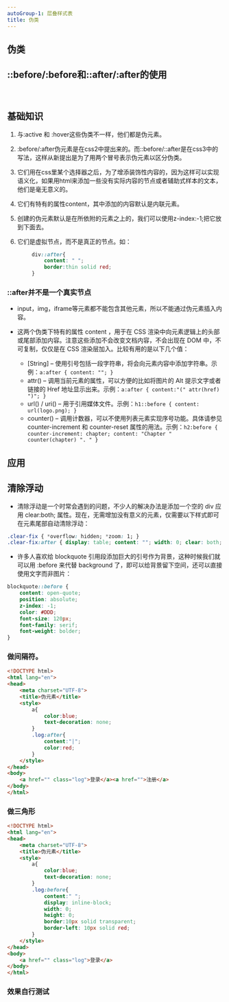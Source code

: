 ```yaml
---
autoGroup-1: 层叠样式表
title: 伪类
---
```


## 伪类

## ::before/:before和::after/:after的使用
　　 
## 基础知识

1. 与:active 和 :hover这些伪类不一样，他们都是伪元素。

2. :before/:after伪元素是在css2中提出来的。而::before/::after是在css3中的写法，这样从新提出是为了用两个冒号表示伪元素以区分伪类。

3. 它们用在css里某个选择器之后，为了增添装饰性内容的，因为这样可以实现语义化，如果用html来添加一些没有实际内容的节点或者辅助式样本的文本，他们是毫无意义的。

4. 它们有特有的属性content，其中添加的内容默认是内联元素。

5. 创建的伪元素默认是在所依附的元素之上的，我们可以使用z-index:-1;把它放到下面去。

6. 它们是虚拟节点，而不是真正的节点。如：
```css
        div::after{
            content: " ";
            border:thin solid red;
        }
```        
 


### ::after并不是一个真实节点

- input，img，iframe等元素都不能包含其他元素，所以不能通过伪元素插入内容。　　

* 这两个伪类下特有的属性 content ，用于在 CSS 渲染中向元素逻辑上的头部或尾部添加内容。注意这些添加不会改变文档内容，不会出现在 DOM 中，不可复制，仅仅是在 CSS 渲染层加入。比较有用的是以下几个值：

    * [String] – 使用引号包括一段字符串，将会向元素内容中添加字符串。示例：`a:after { content: ""; }`
    * attr() – 调用当前元素的属性，可以方便的比如将图片的 Alt 提示文字或者链接的 Href 地址显示出来。示例：`a:after { content:"(" attr(href) ")"; }`
    * url() / uri() – 用于引用媒体文件。示例：`h1::before { content: url(logo.png); }`
    * counter() –  调用计数器，可以不使用列表元素实现序号功能。具体请参见 counter-increment 和 counter-reset 属性的用法。示例：`h2:before { counter-increment: chapter; content: "Chapter " counter(chapter) ". " }`

## 应用

## 清除浮动 


- 清除浮动是一个时常会遇到的问题，不少人的解决办法是添加一个空的 div 应用 clear:both; 属性。现在，无需增加没有意义的元素，仅需要以下样式即可在元素尾部自动清除浮动：
```css
.clear-fix { *overflow: hidden; *zoom: 1; }
.clear-fix:after { display: table; content: ""; width: 0; clear: both; }
```

- 许多人喜欢给 blockquote 引用段添加巨大的引号作为背景，这种时候我们就可以用 :before 来代替 background 了，即可以给背景留下空间，还可以直接使用文字而非图片：
```css
blockquote::before {
	content: open-quote;
	position: absolute;
	z-index: -1;
	color: #DDD;
	font-size: 120px;
	font-family: serif;
	font-weight: bolder;
}
```
### 做间隔符。

```html
<!DOCTYPE html>
<html lang="en">
<head>
    <meta charset="UTF-8">
    <title>伪元素</title>
    <style>
        a{
            color:blue;
            text-decoration: none;
        }
        .log:after{
            content:"|";
            color:red;
        }
    </style>
</head>
<body>
    <a href="" class="log">登录</a><a href="">注册</a>
</body>
</html>


```

 

### 做三角形

```html
<!DOCTYPE html>
<html lang="en">
<head>
    <meta charset="UTF-8">
    <title>伪元素</title>
    <style>
        a{
            color:blue;
            text-decoration: none;
        }
        .log:before{
            content:" ";
            display: inline-block;
            width: 0;
            height: 0;
            border:10px solid transparent;
            border-left: 10px solid red;
        }
    </style>
</head>
<body>
    <a href="" class="log">登录</a>
</body>
</html>
```

### 效果自行测试

